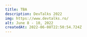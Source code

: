 ```yaml
---
title: TBA
description: DevTalks 2022
img: https://www.devtalks.ro/
alt: June 8 - 10, 2022
createdAt: 2022-06-08T22:50:54.724Z
---
```

